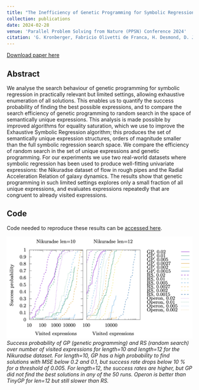 ```yaml
---
title: "The Inefficiency of Genetic Programming for Symbolic Regression"
collection: publications
date: 2024-02-28
venue: 'Parallel Problem Solving from Nature (PPSN) Conference 2024'
citation: 'G. Kronberger, Fabricio Olivetti de Franca, H. Desmond, D. J. Bartlett, and L. Kammerer (2024). &quot;The Inefficiency of Genetic Programming for Symbolic Regression.&quot; <i>arXiv:2404.17292</i>.'
---
```


[Download paper here](https://arxiv.org/abs/2404.17292)

## Abstract
We analyse the search behaviour of genetic programming for symbolic regression in practically relevant but limited settings, allowing exhaustive enumeration of all solutions. This enables us to quantify the success probability of finding the best possible expressions, and to compare the search efficiency of genetic programming to random search in the space of semantically unique expressions. This analysis is made possible by improved algorithms for equality saturation, which we use to improve the Exhaustive Symbolic Regression algorithm; this produces the set of semantically unique expression structures, orders of magnitude smaller than the full symbolic regression search space. We compare the efficiency of random search in the set of unique expressions and genetic programming. For our experiments we use two real-world datasets where symbolic regression has been used to produce well-fitting univariate expressions: the Nikuradse dataset of flow in rough pipes and the Radial Acceleration Relation of galaxy dynamics. The results show that genetic programming in such limited settings explores only a small fraction of all unique expressions, and evaluates expressions repeatedly that are congruent to already visited expressions.

## Code
Code needed to reproduce these results can be [accessed here](https://github.com/folivetti/ppsn24_gp_esr_comparison).

![Success probability](/files/2024-04-29-ppsn2024.png)
*Success probability of GP (genetic programming) and RS (random search) over number of visited expressions for
length=10 and length=12 for the Nikuradse dataset. For length=10, GP has a
high probability to find solutions with MSE below 0.2 and 0.1, but success rate
drops below 10 % for a threshold of 0.005. For length=12, the success rates are
higher, but GP did not find the best solutions in any of the 50 runs. Operon is
better than TinyGP for len=12 but still slower than RS.*
